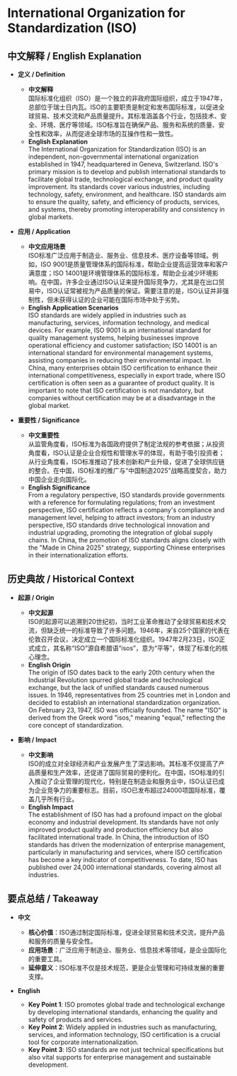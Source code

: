 # International Organization for Standardization (ISO)

## 中文解释 / English Explanation

* **定义 / Definition**  
  - **中文解释**  
    国际标准化组织（ISO）是一个独立的非政府国际组织，成立于1947年，总部位于瑞士日内瓦。ISO的主要职责是制定和发布国际标准，以促进全球贸易、技术交流和产品质量提升。其标准涵盖各个行业，包括技术、安全、环境、医疗等领域。ISO标准旨在确保产品、服务和系统的质量、安全性和效率，从而促进全球市场的互操作性和一致性。  
  - **English Explanation**  
    The International Organization for Standardization (ISO) is an independent, non-governmental international organization established in 1947, headquartered in Geneva, Switzerland. ISO's primary mission is to develop and publish international standards to facilitate global trade, technological exchange, and product quality improvement. Its standards cover various industries, including technology, safety, environment, and healthcare. ISO standards aim to ensure the quality, safety, and efficiency of products, services, and systems, thereby promoting interoperability and consistency in global markets.

* **应用 / Application**  
  - **中文应用场景**  
    ISO标准广泛应用于制造业、服务业、信息技术、医疗设备等领域。例如，ISO 9001是质量管理体系的国际标准，帮助企业提高运营效率和客户满意度；ISO 14001是环境管理体系的国际标准，帮助企业减少环境影响。在中国，许多企业通过ISO认证来提升国际竞争力，尤其是在出口贸易中，ISO认证常被视为产品质量的保证。需要注意的是，ISO认证并非强制性，但未获得认证的企业可能在国际市场中处于劣势。  
  - **English Application Scenarios**  
    ISO standards are widely applied in industries such as manufacturing, services, information technology, and medical devices. For example, ISO 9001 is an international standard for quality management systems, helping businesses improve operational efficiency and customer satisfaction; ISO 14001 is an international standard for environmental management systems, assisting companies in reducing their environmental impact. In China, many enterprises obtain ISO certification to enhance their international competitiveness, especially in export trade, where ISO certification is often seen as a guarantee of product quality. It is important to note that ISO certification is not mandatory, but companies without certification may be at a disadvantage in the global market.

* **重要性 / Significance**  
  - **中文重要性**  
    从监管角度看，ISO标准为各国政府提供了制定法规的参考依据；从投资角度看，ISO认证是企业合规性和管理水平的体现，有助于吸引投资者；从行业角度看，ISO标准推动了技术创新和产业升级，促进了全球供应链的整合。在中国，ISO标准的推广与“中国制造2025”战略高度契合，助力中国企业走向国际化。  
  - **English Significance**  
    From a regulatory perspective, ISO standards provide governments with a reference for formulating regulations; from an investment perspective, ISO certification reflects a company's compliance and management level, helping to attract investors; from an industry perspective, ISO standards drive technological innovation and industrial upgrading, promoting the integration of global supply chains. In China, the promotion of ISO standards aligns closely with the "Made in China 2025" strategy, supporting Chinese enterprises in their internationalization efforts.

## 历史典故 / Historical Context

* **起源 / Origin**  
  - **中文起源**  
    ISO的起源可以追溯到20世纪初，当时工业革命推动了全球贸易和技术交流，但缺乏统一的标准导致了许多问题。1946年，来自25个国家的代表在伦敦召开会议，决定成立一个国际标准化组织。1947年2月23日，ISO正式成立，其名称“ISO”源自希腊语“isos”，意为“平等”，体现了标准化的核心理念。  
  - **English Origin**  
    The origin of ISO dates back to the early 20th century when the Industrial Revolution spurred global trade and technological exchange, but the lack of unified standards caused numerous issues. In 1946, representatives from 25 countries met in London and decided to establish an international standardization organization. On February 23, 1947, ISO was officially founded. The name "ISO" is derived from the Greek word "isos," meaning "equal," reflecting the core concept of standardization.

* **影响 / Impact**  
  - **中文影响**  
    ISO的成立对全球经济和产业发展产生了深远影响。其标准不仅提高了产品质量和生产效率，还促进了国际贸易的便利化。在中国，ISO标准的引入推动了企业管理的现代化，特别是在制造业和服务业中，ISO认证已成为企业竞争力的重要标志。目前，ISO已发布超过24000项国际标准，覆盖几乎所有行业。  
  - **English Impact**  
    The establishment of ISO has had a profound impact on the global economy and industrial development. Its standards have not only improved product quality and production efficiency but also facilitated international trade. In China, the introduction of ISO standards has driven the modernization of enterprise management, particularly in manufacturing and services, where ISO certification has become a key indicator of competitiveness. To date, ISO has published over 24,000 international standards, covering almost all industries.

## 要点总结 / Takeaway

* **中文**  
  - **核心价值**：ISO通过制定国际标准，促进全球贸易和技术交流，提升产品和服务的质量与安全性。  
  - **应用场景**：广泛应用于制造业、服务业、信息技术等领域，是企业国际化的重要工具。  
  - **延伸意义**：ISO标准不仅是技术规范，更是企业管理和可持续发展的重要支撑。  

* **English**  
  - **Key Point 1**: ISO promotes global trade and technological exchange by developing international standards, enhancing the quality and safety of products and services.  
  - **Key Point 2**: Widely applied in industries such as manufacturing, services, and information technology, ISO certification is a crucial tool for corporate internationalization.  
  - **Key Point 3**: ISO standards are not just technical specifications but also vital supports for enterprise management and sustainable development.